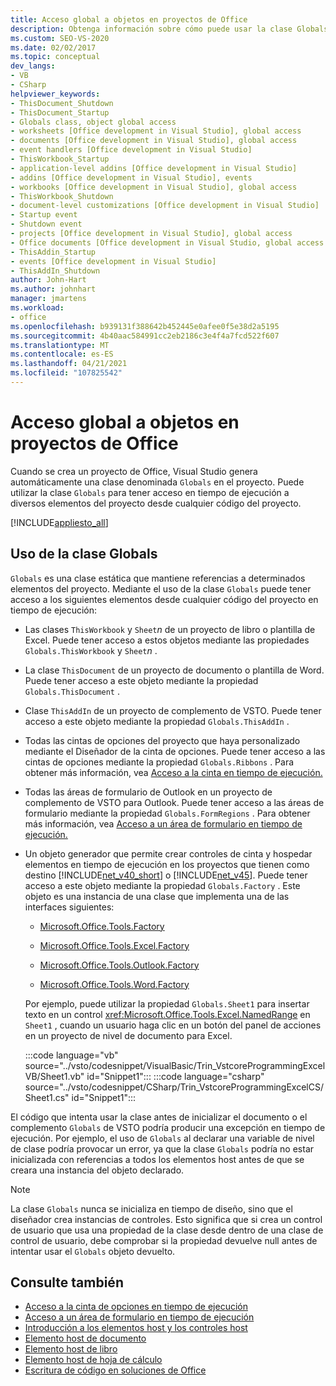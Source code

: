 ```yaml
---
title: Acceso global a objetos en proyectos de Office
description: Obtenga información sobre cómo puede usar la clase Globals para acceder a varios elementos de proyecto diferentes en tiempo de ejecución desde cualquier código del proyecto.
ms.custom: SEO-VS-2020
ms.date: 02/02/2017
ms.topic: conceptual
dev_langs:
- VB
- CSharp
helpviewer_keywords:
- ThisDocument_Shutdown
- ThisDocument_Startup
- Globals class, object global access
- worksheets [Office development in Visual Studio], global access
- documents [Office development in Visual Studio], global access
- event handlers [Office development in Visual Studio]
- ThisWorkbook_Startup
- application-level addins [Office development in Visual Studio]
- addins [Office development in Visual Studio], events
- workbooks [Office development in Visual Studio], global access
- ThisWorkbook_Shutdown
- document-level customizations [Office development in Visual Studio]
- Startup event
- Shutdown event
- projects [Office development in Visual Studio], global access
- Office documents [Office development in Visual Studio, global access
- ThisAddin_Startup
- events [Office development in Visual Studio]
- ThisAddIn_Shutdown
author: John-Hart
ms.author: johnhart
manager: jmartens
ms.workload:
- office
ms.openlocfilehash: b939131f388642b452445e0afee0f5e38d2a5195
ms.sourcegitcommit: 4b40aac584991cc2eb2186c3e4f4a7fcd522f607
ms.translationtype: MT
ms.contentlocale: es-ES
ms.lasthandoff: 04/21/2021
ms.locfileid: "107825542"
---
```

# <a name="global-access-to-objects-in-office-projects"></a>Acceso global a objetos en proyectos de Office
  Cuando se crea un proyecto de Office, Visual Studio genera automáticamente una clase denominada `Globals` en el proyecto. Puede utilizar la clase `Globals` para tener acceso en tiempo de ejecución a diversos elementos del proyecto desde cualquier código del proyecto.

 [!INCLUDE[appliesto_all](../vsto/includes/appliesto-all-md.md)]

## <a name="how-to-use-the-globals-class"></a>Uso de la clase Globals
 `Globals` es una clase estática que mantiene referencias a determinados elementos del proyecto. Mediante el uso de la clase `Globals` puede tener acceso a los siguientes elementos desde cualquier código del proyecto en tiempo de ejecución:

- Las clases `ThisWorkbook` y `Sheet`*n* de un proyecto de libro o plantilla de Excel. Puede tener acceso a estos objetos mediante las propiedades `Globals.ThisWorkbook` y `Sheet`*n* .

- La clase `ThisDocument` de un proyecto de documento o plantilla de Word. Puede tener acceso a este objeto mediante la propiedad `Globals.ThisDocument` .

- Clase `ThisAddIn` de un proyecto de complemento de VSTO. Puede tener acceso a este objeto mediante la propiedad `Globals.ThisAddIn` .

- Todas las cintas de opciones del proyecto que haya personalizado mediante el Diseñador de la cinta de opciones. Puede tener acceso a las cintas de opciones mediante la propiedad `Globals.Ribbons` . Para obtener más información, vea [Acceso a la cinta en tiempo de ejecución.](../vsto/accessing-the-ribbon-at-run-time.md)

- Todas las áreas de formulario de Outlook en un proyecto de complemento de VSTO para Outlook. Puede tener acceso a las áreas de formulario mediante la propiedad `Globals.FormRegions` . Para obtener más información, vea [Acceso a un área de formulario en tiempo de ejecución.](../vsto/accessing-a-form-region-at-run-time.md)

- Un objeto generador que permite crear controles de cinta y hospedar elementos en tiempo de ejecución en los proyectos que tienen como destino [!INCLUDE[net_v40_short](../sharepoint/includes/net-v40-short-md.md)] o [!INCLUDE[net_v45](../vsto/includes/net-v45-md.md)]. Puede tener acceso a este objeto mediante la propiedad `Globals.Factory` . Este objeto es una instancia de una clase que implementa una de las interfaces siguientes:

  - [Microsoft.Office.Tools.Factory](xref:Microsoft.Office.Tools.Factory)

  - [Microsoft.Office.Tools.Excel.Factory](xref:Microsoft.Office.Tools.Excel.Factory)

  - [Microsoft.Office.Tools.Outlook.Factory](xref:Microsoft.Office.Tools.Outlook.Factory)

  - [Microsoft.Office.Tools.Word.Factory](xref:Microsoft.Office.Tools.Word.Factory)

  Por ejemplo, puede utilizar la propiedad `Globals.Sheet1` para insertar texto en un control <xref:Microsoft.Office.Tools.Excel.NamedRange> en `Sheet1` , cuando un usuario haga clic en un botón del panel de acciones en un proyecto de nivel de documento para Excel.

  :::code language="vb" source="../vsto/codesnippet/VisualBasic/Trin_VstcoreProgrammingExcelVB/Sheet1.vb" id="Snippet1":::
  :::code language="csharp" source="../vsto/codesnippet/CSharp/Trin_VstcoreProgrammingExcelCS/Sheet1.cs" id="Snippet1":::

 El código que intenta usar la clase antes de inicializar el documento o el complemento `Globals` de VSTO podría producir una excepción en tiempo de ejecución. Por ejemplo, el uso de `Globals` al declarar una variable de nivel de clase podría provocar un error, ya que la clase `Globals` podría no estar inicializada con referencias a todos los elementos host antes de que se creara una instancia del objeto declarado.

> [!NOTE]
> La clase `Globals` nunca se inicializa en tiempo de diseño, sino que el diseñador crea instancias de controles. Esto significa que si crea un control de usuario que usa una propiedad de la clase desde dentro de una clase de control de usuario, debe comprobar si la propiedad devuelve null antes de intentar usar el `Globals` objeto devuelto. 

## <a name="see-also"></a>Consulte también
- [Acceso a la cinta de opciones en tiempo de ejecución](../vsto/accessing-the-ribbon-at-run-time.md)
- [Acceso a un área de formulario en tiempo de ejecución](../vsto/accessing-a-form-region-at-run-time.md)
- [Introducción a los elementos host y los controles host](../vsto/host-items-and-host-controls-overview.md)
- [Elemento host de documento](../vsto/document-host-item.md)
- [Elemento host de libro](../vsto/workbook-host-item.md)
- [Elemento host de hoja de cálculo](../vsto/worksheet-host-item.md)
- [Escritura de código en soluciones de Office](../vsto/writing-code-in-office-solutions.md)
